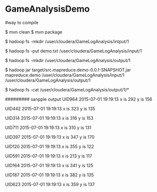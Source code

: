 # GameAnalysisDemo

#way to compile

$ mvn clean
$ mvn package

$ hadoop fs -mkdir /user/cloudera/GameLogAnalysis/intput/1

$ hadoop fs -put demo.txt /user/cloudera/GameLogAnalysis/input/1

$ hadoop fs -mkdir /user/cloudera/GameLogAnalysis/output/1

$ hadoop jar target/src.mapreduce.demo-0.0.1-SNAPSHOT.jar mapreduce.demo /user/cloudera/GameLogAnalysis/input/1 /user/cloudera/GameLogAnalysis/output/1

$ hadoop fs -cat /user/cloudera/GameLogAnalysis/output/1/*

######### sanpple output
UID964	2015-07-01 19:19:13 x is 292 y is 156 

UID442	2015-07-01 19:19:13 x is 323 y is 135

UID314	2015-07-01 19:19:13 x is 316 y is 153

UID711	2015-07-01 19:19:13 x is 310 y is 131

UID397	2015-07-01 19:19:13 x is 347 y is 170

UID120	2015-07-01 19:19:13 x is 355 y is 122

UID591	2015-07-01 19:19:13 x is 213 y is 117

UID164	2015-07-01 19:19:13 x is 341 y is 125

UID187	2015-07-01 19:19:13 x is 382 y is 135

UID623	2015-07-01 19:19:13 x is 359 y is 137



